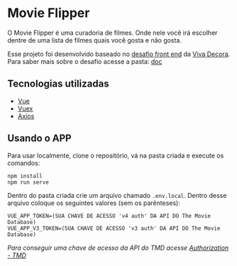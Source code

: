 # Movie Flipper

O Movie Flipper é uma curadoria de filmes. Onde nele você irá escolher dentre de uma lista de filmes quais você gosta e não gosta.

Esse projeto foi desenvolvido baseado no [desafio front end](https://github.com/vivadecora/projeto-front-end-vivadecora-nao-fazer-fork) da [Viva Decora](https://github.com/vivadecora). Para saber mais sobre o desafio acesse a pasta: [doc](doc)

## Tecnologias utilizadas

-   [Vue](https://vuejs.org/)
-   [Vuex](https://vuex.vuejs.org/)
-   [Axios](https://github.com/axios/axios)

## Usando o APP

Para usar localmente, clone o repositório, vá na pasta criada e execute os comandos:

```
npm install
npm run serve
```

Dentro do pasta criada crie um arquivo chamado `.env.local`. Dentro desse arquivo coloque os seguintes valores (sem os parênteses):

```
VUE_APP_TOKEN=(SUA CHAVE DE ACESSO 'v4 auth' DA API DO The Movie Database)
VUE_APP_V3_TOKEN=(SUA CHAVE DE ACESSO 'v3 auth' DA API DO The Movie Database)
```

_Para conseguir uma chave de acesso da API do TMD acesse [Authorization - TMD](https://developers.themoviedb.org/4/getting-started/authorization)_
